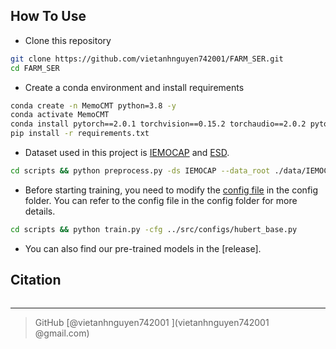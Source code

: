 
## How To Use
- Clone this repository 
```bash
git clone https://github.com/vietanhnguyen742001/FARM_SER.git
cd FARM_SER
```
- Create a conda environment and install requirements
```bash
conda create -n MemoCMT python=3.8 -y
conda activate MemoCMT
conda install pytorch==2.0.1 torchvision==0.15.2 torchaudio==2.0.2 pytorch-cuda=11.8 -c pytorch -c nvidia
pip install -r requirements.txt
```

- Dataset used in this project is [IEMOCAP](https://sail.usc.edu/iemocap/iemocap_release.htm) and [ESD](https://hltsingapore.github.io/ESD/). 

```bash
cd scripts && python preprocess.py -ds IEMOCAP --data_root ./data/IEMOCAP_full_release
```

- Before starting training, you need to modify the [config file](./src/configs/base.py) in the config folder. You can refer to the config file in the config folder for more details.

```bash
cd scripts && python train.py -cfg ../src/configs/hubert_base.py
```

- You can also find our pre-trained models in the [release].

## Citation
```bibtex

```
---

> GitHub [@vietanhnguyen742001
](vietanhnguyen742001
@gmail.com)
